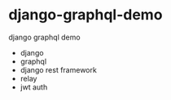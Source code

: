 # django-graphql-demo
django graphql demo

* django
* graphql
* django rest framework
* relay
* jwt auth
